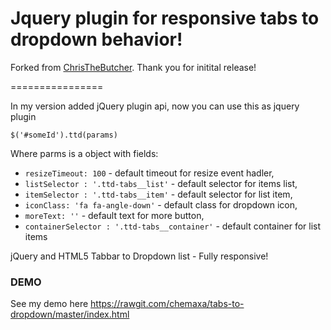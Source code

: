 # Jquery plugin for responsive tabs to dropdown behavior! #

Forked from [ChrisTheButcher](https://github.com/ChrisTheButcher/tabs-to-dropdown). Thank you for initital release!

================

In my version added jQuery plugin api, now you can use this as jquery plugin

`$('#someId').ttd(params)`

Where parms is a object with fields:

* `resizeTimeout: 100` - default timeout for resize event hadler,
* `listSelector : '.ttd-tabs__list'` - default selector for items list,
* `itemSelector : '.ttd-tabs__item'` - default selector for list item, 
* `iconClass: 'fa fa-angle-down'` - default class for dropdown icon,
* `moreText: ''` -  default text for more button, 
* `containerSelector : '.ttd-tabs__container'` - default container for list items


jQuery and HTML5 Tabbar to Dropdown list - Fully responsive!


### DEMO
See my demo here https://rawgit.com/chemaxa/tabs-to-dropdown/master/index.html
